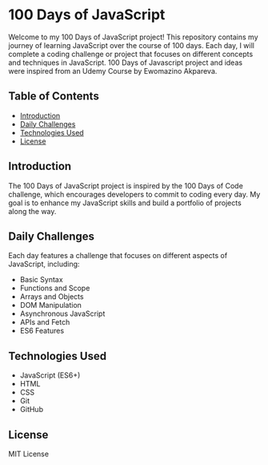 # 100 Days of JavaScript

Welcome to my 100 Days of JavaScript project! This repository contains my journey of learning JavaScript over the course of 100 days. Each day, I will complete a coding challenge or project that focuses on different concepts and techniques in JavaScript. 100 Days of Javascript project and ideas were inspired from an Udemy Course by Ewomazino Akpareva.

## Table of Contents

- [Introduction](#introduction)
- [Daily Challenges](#daily-challenges)
- [Technologies Used](#technologies-used)
- [License](#license)

## Introduction

The 100 Days of JavaScript project is inspired by the 100 Days of Code challenge, which encourages developers to commit to coding every day. My goal is to enhance my JavaScript skills and build a portfolio of projects along the way.

## Daily Challenges

Each day features a challenge that focuses on different aspects of JavaScript, including:

- Basic Syntax
- Functions and Scope
- Arrays and Objects
- DOM Manipulation
- Asynchronous JavaScript
- APIs and Fetch
- ES6 Features

## Technologies Used

- JavaScript (ES6+)
- HTML
- CSS
- Git
- GitHub

## License

MIT License
